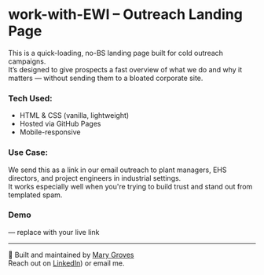 # work-with-EWI – Outreach Landing Page

This is a quick-loading, no-BS landing page built for cold outreach campaigns.  
It’s designed to give prospects a fast overview of what we do and why it matters — without sending them to a bloated corporate site.

###  Tech Used:
- HTML & CSS (vanilla, lightweight)
- Hosted via GitHub Pages
- Mobile-responsive

###  Use Case:
We send this as a link in our email outreach to plant managers, EHS directors, and project engineers in industrial settings.  
It works especially well when you're trying to build trust and stand out from templated spam.

###  Demo
 — replace with your live link

---

🔗 Built and maintained by [Mary Groves](https://github.com/marycgroves417)  
Reach out on [LinkedIn](https://www.linkedin.com/in/mary-catherine-g/)) or email me.
